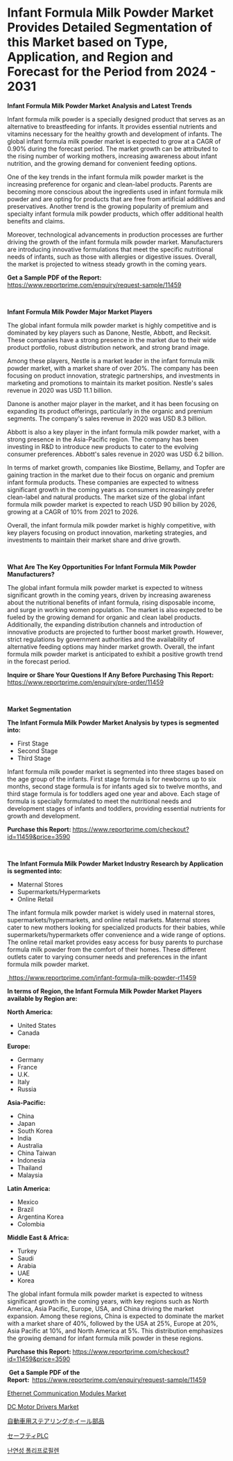 <p><h1>Infant Formula Milk Powder Market Provides Detailed Segmentation of this Market based on Type, Application, and Region and Forecast for the Period from 2024 - 2031</h1></p><p><strong>Infant Formula Milk Powder Market Analysis and Latest Trends</strong></p>
<p><p>Infant formula milk powder is a specially designed product that serves as an alternative to breastfeeding for infants. It provides essential nutrients and vitamins necessary for the healthy growth and development of infants. The global infant formula milk powder market is expected to grow at a CAGR of 0.90% during the forecast period. The market growth can be attributed to the rising number of working mothers, increasing awareness about infant nutrition, and the growing demand for convenient feeding options.</p><p>One of the key trends in the infant formula milk powder market is the increasing preference for organic and clean-label products. Parents are becoming more conscious about the ingredients used in infant formula milk powder and are opting for products that are free from artificial additives and preservatives. Another trend is the growing popularity of premium and specialty infant formula milk powder products, which offer additional health benefits and claims.</p><p>Moreover, technological advancements in production processes are further driving the growth of the infant formula milk powder market. Manufacturers are introducing innovative formulations that meet the specific nutritional needs of infants, such as those with allergies or digestive issues. Overall, the market is projected to witness steady growth in the coming years.</p></p>
<p><strong>Get a Sample PDF of the Report:&nbsp;</strong> <a href="https://www.reportprime.com/enquiry/request-sample/11459">https://www.reportprime.com/enquiry/request-sample/11459</a></p>
<p>&nbsp;</p>
<p><strong>Infant Formula Milk Powder Major Market Players</strong></p>
<p><p>The global infant formula milk powder market is highly competitive and is dominated by key players such as Danone, Nestle, Abbott, and Recksit. These companies have a strong presence in the market due to their wide product portfolio, robust distribution network, and strong brand image. </p><p>Among these players, Nestle is a market leader in the infant formula milk powder market, with a market share of over 20%. The company has been focusing on product innovation, strategic partnerships, and investments in marketing and promotions to maintain its market position. Nestle's sales revenue in 2020 was USD 11.1 billion.</p><p>Danone is another major player in the market, and it has been focusing on expanding its product offerings, particularly in the organic and premium segments. The company's sales revenue in 2020 was USD 8.3 billion. </p><p>Abbott is also a key player in the infant formula milk powder market, with a strong presence in the Asia-Pacific region. The company has been investing in R&D to introduce new products to cater to the evolving consumer preferences. Abbott's sales revenue in 2020 was USD 6.2 billion.</p><p>In terms of market growth, companies like Biostime, Bellamy, and Topfer are gaining traction in the market due to their focus on organic and premium infant formula products. These companies are expected to witness significant growth in the coming years as consumers increasingly prefer clean-label and natural products. The market size of the global infant formula milk powder market is expected to reach USD 90 billion by 2026, growing at a CAGR of 10% from 2021 to 2026. </p><p>Overall, the infant formula milk powder market is highly competitive, with key players focusing on product innovation, marketing strategies, and investments to maintain their market share and drive growth.</p></p>
<p>&nbsp;</p>
<p><strong>What Are The Key Opportunities For Infant Formula Milk Powder Manufacturers?</strong></p>
<p><p>The global infant formula milk powder market is expected to witness significant growth in the coming years, driven by increasing awareness about the nutritional benefits of infant formula, rising disposable income, and surge in working women population. The market is also expected to be fueled by the growing demand for organic and clean label products. Additionally, the expanding distribution channels and introduction of innovative products are projected to further boost market growth. However, strict regulations by government authorities and the availability of alternative feeding options may hinder market growth. Overall, the infant formula milk powder market is anticipated to exhibit a positive growth trend in the forecast period.</p></p>
<p><strong>Inquire or Share Your Questions If Any Before Purchasing This Report:</strong> <a href="https://www.reportprime.com/enquiry/pre-order/11459">https://www.reportprime.com/enquiry/pre-order/11459</a></p>
<p>&nbsp;</p>
<p><strong>Market Segmentation</strong></p>
<p><strong>The Infant Formula Milk Powder Market Analysis by types is segmented into:</strong></p>
<p><ul><li>First Stage</li><li>Second Stage</li><li>Third Stage</li></ul></p>
<p><p>Infant formula milk powder market is segmented into three stages based on the age group of the infants. First stage formula is for newborns up to six months, second stage formula is for infants aged six to twelve months, and third stage formula is for toddlers aged one year and above. Each stage of formula is specially formulated to meet the nutritional needs and development stages of infants and toddlers, providing essential nutrients for growth and development.</p></p>
<p><strong>Purchase this Report:&nbsp;</strong><a href="https://www.reportprime.com/checkout?id=11459&price=3590">https://www.reportprime.com/checkout?id=11459&price=3590</a></p>
<p>&nbsp;</p>
<p><strong>The Infant Formula Milk Powder Market Industry Research by Application is segmented into:</strong></p>
<p><ul><li>Maternal Stores</li><li>Supermarkets/Hypermarkets</li><li>Online Retail</li></ul></p>
<p><p>The infant formula milk powder market is widely used in maternal stores, supermarkets/hypermarkets, and online retail markets. Maternal stores cater to new mothers looking for specialized products for their babies, while supermarkets/hypermarkets offer convenience and a wide range of options. The online retail market provides easy access for busy parents to purchase formula milk powder from the comfort of their homes. These different outlets cater to varying consumer needs and preferences in the infant formula milk powder market.</p></p>
<p><a href="https://www.reportprime.com/infant-formula-milk-powder-r11459">&nbsp;https://www.reportprime.com/infant-formula-milk-powder-r11459</a></p>
<p><strong>In terms of Region, the Infant Formula Milk Powder Market Players available by Region are:</strong></p>
<p>
    <p> <strong> North America: </strong>
        <ul>
            <li>United States</li>
            <li>Canada</li>
        </ul>
        </p> 
    <p> <strong> Europe: </strong>
        <ul>
            <li>Germany</li>
            <li>France</li>
            <li>U.K.</li>
            <li>Italy</li>
            <li>Russia</li>
        </ul>
        </p> 
    <p> <strong> Asia-Pacific: </strong>
        <ul>
            <li>China</li>
            <li>Japan</li>
            <li>South Korea</li>
            <li>India</li>
            <li>Australia</li>
            <li>China Taiwan</li>
            <li>Indonesia</li>
            <li>Thailand</li>
            <li>Malaysia</li>
        </ul>
        </p> 
    <p> <strong> Latin America: </strong>
        <ul>
            <li>Mexico</li>
            <li>Brazil</li>
            <li>Argentina Korea</li>
            <li>Colombia</li>
        </ul>
        </p> 
    <p> <strong> Middle East & Africa: </strong>
        <ul>
            <li>Turkey</li>
            <li>Saudi</li>
            <li>Arabia</li>
            <li>UAE</li>
            <li>Korea</li>
        </ul>
    </p>
    </p>
<p><p>The global infant formula milk powder market is expected to witness significant growth in the coming years, with key regions such as North America, Asia Pacific, Europe, USA, and China driving the market expansion. Among these regions, China is expected to dominate the market with a market share of 40%, followed by the USA at 25%, Europe at 20%, Asia Pacific at 10%, and North America at 5%. This distribution emphasizes the growing demand for infant formula milk powder in these regions.</p></p>
<p><strong>Purchase this Report: </strong><a href="https://www.reportprime.com/checkout?id=11459&price=3590">https://www.reportprime.com/checkout?id=11459&price=3590</a></p>
<p>&nbsp;<strong>Get a Sample PDF of the Report:&nbsp;&nbsp;</strong><a href="https://www.reportprime.com/enquiry/request-sample/11459">https://www.reportprime.com/enquiry/request-sample/11459</a></p>
<p><strong></strong></p>
<p><p><a href="https://www.linkedin.com/pulse/ethernet-communication-modules-market-analysis-sze-forecasted-hae9e">Ethernet Communication Modules Market</a></p><p><a href="https://www.linkedin.com/pulse/dc-motor-drivers-market-size-reveals-best-marketing-channels-ydwxe">DC Motor Drivers Market</a></p><p><a href="https://github.com/LeoraEber/Market-Research-Report-List-1/blob/main/620731582853.md">自動車用ステアリングホイール部品</a></p><p><a href="https://medium.com/@kimalker_178/%E5%AE%89%E5%85%A8plc%E5%B8%82%E5%A0%B4-2031%E5%B9%B4%E3%81%BE%E3%81%A7%E3%81%AE%E6%88%90%E5%8A%9F%E3%81%99%E3%82%8B%E3%83%93%E3%82%B8%E3%83%8D%E3%82%B9%E6%88%A6%E7%95%A5%E3%81%AE%E9%8D%B5-eb95a3217b3c">セーフティPLC</a></p><p><a href="https://medium.com/@jeremysnyder277/quot-%ED%99%94%EC%9E%AC-%EC%96%B5%EC%A0%9C-%ED%8F%B4%EB%A6%AC%ED%94%84%EB%A1%9C%ED%95%84%EB%A0%8C-%EC%8B%9C%EC%9E%A5%EC%9D%80-%EC%8B%9C%EC%9E%A5-%EC%A0%90%EC%9C%A0%EC%9C%A8-%EC%8B%9C%EC%9E%A5-%EB%8F%99%ED%96%A5-%EB%B0%8F-%EC%8B%9C%EC%9E%A5-%EC%84%B1%EC%9E%A5%EC%97%90-%EB%8C%80%ED%95%9C-%EC%A0%95%EB%B3%B4%EB%A5%BC-%EC%A0%9C%EA%B3%B5%ED%95%A9%EB%8B%88%EB%8B%A4-quot-684066ce1ff9">난연성 폴리프로필렌</a></p></p>
